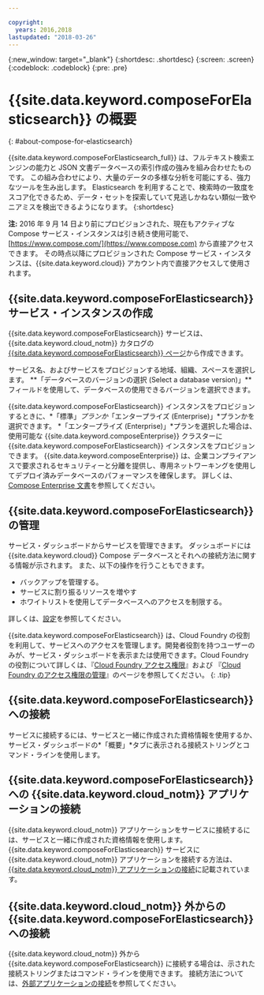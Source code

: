 ```yaml
---

copyright:
  years: 2016,2018
lastupdated: "2018-03-26"
---
```


{:new_window: target="_blank"}
{:shortdesc: .shortdesc}
{:screen: .screen}
{:codeblock: .codeblock}
{:pre: .pre}

# {{site.data.keyword.composeForElasticsearch}} の概要
{: #about-compose-for-elasticsearch}

{{site.data.keyword.composeForElasticsearch_full}} は、フルテキスト検索エンジンの能力と JSON 文書データベースの索引作成の強みを組み合わせたものです。 この組み合わせにより、大量のデータの多様な分析を可能にする、強力なツールを生み出します。 Elasticsearch を利用することで、検索時の一致度をスコア化できるため、データ・セットを探索していて見逃しかねない類似一致やニアミスを検出できるようになります。
{:shortdesc}

**注:** 2016 年 9 月 14 日より前にプロビジョンされた、現在もアクティブな Compose サービス・インスタンスは引き続き使用可能で、[https://www.compose.com/](https://www.compose.com) から直接アクセスできます。 その時点以降にプロビジョンされた Compose サービス・インスタンスは、{{site.data.keyword.cloud}} アカウント内で直接アクセスして使用されます。

## {{site.data.keyword.composeForElasticsearch}} サービス・インスタンスの作成

{{site.data.keyword.composeForElasticsearch}} サービスは、{{site.data.keyword.cloud_notm}} カタログの [{{site.data.keyword.composeForElasticsearch}} ページ](https://console.{DomainName}/catalog/services/compose-for-elasticsearch/)から作成できます。

サービス名、およびサービスをプロビジョンする地域、組織、スペースを選択します。 **「データベースのバージョンの選択 (Select a database version)」**フィールドを使用して、データベースの使用できるバージョンを選択できます。

{{site.data.keyword.composeForElasticsearch}} インスタンスをプロビジョンするときに、*「標準」*プランか*「エンタープライズ (Enterprise)」*プランかを選択できます。 *「エンタープライズ (Enterprise)」*プランを選択した場合は、使用可能な {{site.data.keyword.composeEnterprise}} クラスターに {{site.data.keyword.composeForElasticsearch}} インスタンスをプロビジョンできます。 {{site.data.keyword.composeEnterprise}} は、企業コンプライアンスで要求されるセキュリティーと分離を提供し、専用ネットワーキングを使用してデプロイ済みデータベースのパフォーマンスを確保します。 詳しくは、[Compose Enterprise 文書](../ComposeEnterprise/index.html)を参照してください。

## {{site.data.keyword.composeForElasticsearch}} の管理

サービス・ダッシュボードからサービスを管理できます。 ダッシュボードには {{site.data.keyword.cloud}} Compose データベースとそれへの接続方法に関する情報が示されます。 また、以下の操作を行うこともできます。

- バックアップを管理する。
- サービスに割り振るリソースを増やす 
- ホワイトリストを使用してデータベースへのアクセスを制限する。

詳しくは、[設定](./dashboard-settings.html)を参照してください。

{{site.data.keyword.composeForElasticsearch}} は、Cloud Foundry の役割を利用して、サービスへのアクセスを管理します。開発者役割を持つユーザーのみが、サービス・ダッシュボードを表示または使用できます。Cloud Foundry の役割について詳しくは、『[Cloud Foundry アクセス権限](https://console.bluemix.net/docs/iam/cfaccess.html#cfaccess)』および 『[Cloud Foundry のアクセス権限の管理](https://console.bluemix.net/docs/iam/mngcf.html#mngcf)』のページを参照してください。
{: .tip}

## {{site.data.keyword.composeForElasticsearch}} への接続

サービスに接続するには、サービスと一緒に作成された資格情報を使用するか、サービス・ダッシュボードの*「概要」*タブに表示される接続ストリングとコマンド・ラインを使用します。

## {{site.data.keyword.composeForElasticsearch}} への {{site.data.keyword.cloud_notm}} アプリケーションの接続

{{site.data.keyword.cloud_notm}} アプリケーションをサービスに接続するには、サービスと一緒に作成された資格情報を使用します。 {{site.data.keyword.composeForElasticsearch}} サービスに {{site.data.keyword.cloud_notm}} アプリケーションを接続する方法は、[{{site.data.keyword.cloud_notm}} アプリケーションの接続](./connecting-bluemix-app.html)に記載されています。

## {{site.data.keyword.cloud_notm}} 外からの {{site.data.keyword.composeForElasticsearch}} への接続

{{site.data.keyword.cloud_notm}} 外から {{site.data.keyword.composeForElasticsearch}} に接続する場合は、示された接続ストリングまたはコマンド・ラインを使用できます。 接続方法については、[外部アプリケーションの接続](./connecting-external.html)を参照してください。
